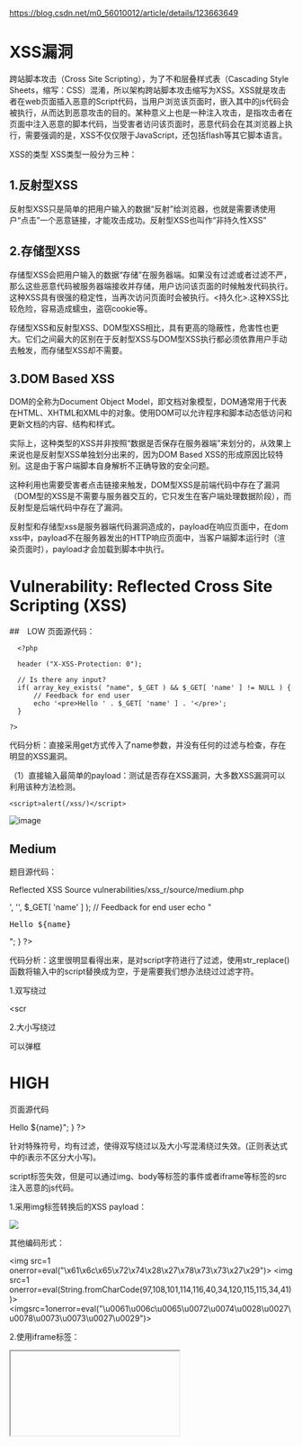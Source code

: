 https://blog.csdn.net/m0_56010012/article/details/123663649
# XSS漏洞
跨站脚本攻击（Cross Site Scripting），为了不和层叠样式表（Cascading Style Sheets，缩写：CSS）混淆，所以架构跨站脚本攻击缩写为XSS。XSS就是攻击者在web页面插入恶意的Script代码，当用户浏览该页面时，嵌入其中的js代码会被执行，从而达到恶意攻击的目的。某种意义上也是一种注入攻击，是指攻击者在页面中注入恶意的脚本代码，当受害者访问该页面时，恶意代码会在其浏览器上执行，需要强调的是，XSS不仅仅限于JavaScript，还包括flash等其它脚本语言。

XSS的类型
XSS类型一般分为三种：

## 1.反射型XSS

反射型XSS只是简单的把用户输入的数据“反射”给浏览器，也就是需要诱使用户“点击”一个恶意链接，才能攻击成功。反射型XSS也叫作“非持久性XSS”

## 2.存储型XSS

存储型XSS会把用户输入的数据“存储”在服务器端。如果没有过滤或者过滤不严，那么这些恶意代码被服务器端接收并存储，用户访问该页面的时候触发代码执行。这种XSS具有很强的稳定性，当再次访问页面时会被执行。<持久化>.这种XSS比较危险，容易造成蠕虫，盗窃cookie等。

存储型XSS和反射型XSS、DOM型XSS相比，具有更高的隐蔽性，危害性也更大。它们之间最大的区别在于反射型XSS与DOM型XSS执行都必须依靠用户手动去触发，而存储型XSS却不需要。

## 3.DOM Based XSS

DOM的全称为Document Object Model，即文档对象模型，DOM通常用于代表在HTML、XHTML和XML中的对象。使用DOM可以允许程序和脚本动态低访问和更新文档的内容、结构和样式。

实际上，这种类型的XSS并非按照“数据是否保存在服务器端”来划分的，从效果上来说也是反射型XSS单独划分出来的，因为DOM Based XSS的形成原因比较特别。这是由于客户端脚本自身解析不正确导致的安全问题。

这种利用也需要受害者点击链接来触发，DOM型XSS是前端代码中存在了漏洞（DOM型的XSS是不需要与服务器交互的，它只发生在客户端处理数据阶段），而反射型是后端代码中存在了漏洞。

反射型和存储型xss是服务器端代码漏洞造成的，payload在响应页面中，在dom xss中，payload不在服务器发出的HTTP响应页面中，当客户端脚本运行时（渲染页面时），payload才会加载到脚本中执行。

# Vulnerability: Reflected Cross Site Scripting (XSS)
##　LOW
页面源代码：
```
  <?php
   
  header ("X-XSS-Protection: 0");
   
  // Is there any input?
  if( array_key_exists( "name", $_GET ) && $_GET[ 'name' ] != NULL ) {
      // Feedback for end user
      echo '<pre>Hello ' . $_GET[ 'name' ] . '</pre>';
  }
 
?> 
```
代码分析：直接采用get方式传入了name参数，并没有任何的过滤与检查，存在明显的XSS漏洞。

（1）直接输入最简单的payload：<script>alert(/xss/)</script>测试是否存在XSS漏洞，大多数XSS漏洞可以利用该种方法检测。
```
<script>alert(/xss/)</script>
```

![image](https://github.com/minname1/tool/assets/153788696/9ed95436-35ad-4f18-8a6f-90d2accec68d)


## Medium
题目源代码：

 
Reflected XSS Source
vulnerabilities/xss_r/source/medium.php
<?php
 
header ("X-XSS-Protection: 0");
 
// Is there any input?
if( array_key_exists( "name", $_GET ) && $_GET[ 'name' ] != NULL ) {
    // Get input
    $name = str_replace( '<script>', '', $_GET[ 'name' ] );
 
    // Feedback for end user
    echo "<pre>Hello ${name}</pre>";
}
 
?>
 
 

代码分析：这里很明显看得出来，是对script字符进行了过滤，使用str_replace()函数将输入中的script替换成为空，于是需要我们想办法绕过过滤字符。

1.双写绕过

<scr<script>ipt>alert(/xss/)</script>

2.大小写绕过

<ScRipt>alert(/xss/)</ScRipt>

可以弹框



# HIGH
页面源代码

<?php
 
header ("X-XSS-Protection: 0");
 
// Is there any input?
if( array_key_exists( "name", $_GET ) && $_GET[ 'name' ] != NULL ) {
    // Get input
    $name = preg_replace( '/<(.*)s(.*)c(.*)r(.*)i(.*)p(.*)t/i', '', $_GET[ 'name' ] );
 
    // Feedback for end user
    echo "<pre>Hello ${name}</pre>";
}
 
?> 
 针对特殊符号，均有过滤，使得双写绕过以及大小写混淆绕过失效。(正则表达式中的i表示不区分大小写)。

script标签失效，但是可以通过img、body等标签的事件或者iframe等标签的src注入恶意的js代码。

1.采用img标签转换后的XSS payload：

<img src = 1 onerror = alert(/xss/)>

其他编码形式：

<img src=1 οnerrοr=eval("\x61\x6c\x65\x72\x74\x28\x27\x78\x73\x73\x27\x29")></img>
<img src=1 οnerrοr=eval(String.fromCharCode(97,108,101,114,116,40,34,120,115,115,34,41))></img>
<imgsrc=1οnerrοr=eval("\u0061\u006c\u0065\u0072\u0074\u0028\u0027\u0078\u0073\u0073\u0027\u0029")></img>

2.使用iframe标签：

<iframe οnlοad=alert(/xss/)>

使用DATA URL进行XSS:

<object data="data:text/html;base64,PHNjcmlwdD5hbGVydCgneHNzJyk8L3NjcmlwdD4="></object>

其中的“PHNjcmlwdD5hbGVydCgneHNzJyk8L3NjcmlwdD4=”就等同于“<script>alert('xss')</script>”

# Vulnerability: Stored Cross Site Scripting (XSS)
## LOW
 
Stored XSS Source
vulnerabilities/xss_s/source/low.php
<?php
 
if( isset( $_POST[ 'btnSign' ] ) ) {
    // Get input
    $message = trim( $_POST[ 'mtxMessage' ] );
    $name    = trim( $_POST[ 'txtName' ] );
 
    // Sanitize message input
    $message = stripslashes( $message );
    $message = ((isset($GLOBALS["___mysqli_ston"]) && is_object($GLOBALS["___mysqli_ston"])) ? mysqli_real_escape_string($GLOBALS["___mysqli_ston"],  $message ) : ((trigger_error("[MySQLConverterToo] Fix the mysql_escape_string() call! This code does not work.", E_USER_ERROR)) ? "" : ""));
 
    // Sanitize name input
    $name = ((isset($GLOBALS["___mysqli_ston"]) && is_object($GLOBALS["___mysqli_ston"])) ? mysqli_real_escape_string($GLOBALS["___mysqli_ston"],  $name ) : ((trigger_error("[MySQLConverterToo] Fix the mysql_escape_string() call! This code does not work.", E_USER_ERROR)) ? "" : ""));
 
    // Update database
    $query  = "INSERT INTO guestbook ( comment, name ) VALUES ( '$message', '$name' );";
    $result = mysqli_query($GLOBALS["___mysqli_ston"],  $query ) or die( '<pre>' . ((is_object($GLOBALS["___mysqli_ston"])) ? mysqli_error($GLOBALS["___mysqli_ston"]) : (($___mysqli_res = mysqli_connect_error()) ? $___mysqli_res : false)) . '</pre>' );
 
    //mysql_close();
}
 
?>
 
 

 相关函数介绍：

trim(string,charlist)函数移除字符串两侧的空白字符或其他预定义字符，预定义字符包括\0、\t、\n、\x0B、\r以及空格，可选参数charlist支持添加额外需要删除的字符。

mysqli_real_escape_string(string,connection)函数会对字符串中的特殊符号（\x00，\n，\r，\，'，"，\x1a）进行转义。

stripslashes(string)函数删除字符串中的反斜杠。

从代码中可以知道，对输入并没有做XSS方面的过滤以及检查，并且存储在数据库中，因此这里存在明显的存储型的XSS漏洞。经典payload: <script>alert(/xss/)</script>

1在界面输入经典payload，发现name框对输入长度有限制，因此将payload转而输入message框，发现可以成功注入。



2

（1）修改name框的最大长度，让经典payload在name框也可以发挥作用。在网页web工具栏中 直接找到name输入框的属性设置，修改maxlength = “100”。



 （2）直接在name框输入经典payload，发现对长度已经没有限制。



（3）随便输入message的值，回显成功注入。



# Medium
 页面源代码

<?php
 
if( isset( $_POST[ 'btnSign' ] ) ) {
    // Get input
    $message = trim( $_POST[ 'mtxMessage' ] );
    $name    = trim( $_POST[ 'txtName' ] );
 
    // Sanitize message input
    $message = strip_tags( addslashes( $message ) );
    $message = ((isset($GLOBALS["___mysqli_ston"]) && is_object($GLOBALS["___mysqli_ston"])) ? mysqli_real_escape_string($GLOBALS["___mysqli_ston"],  $message ) : ((trigger_error("[MySQLConverterToo] Fix the mysql_escape_string() call! This code does not work.", E_USER_ERROR)) ? "" : ""));
    $message = htmlspecialchars( $message );
 
    // Sanitize name input
    $name = str_replace( '<script>', '', $name );
    $name = ((isset($GLOBALS["___mysqli_ston"]) && is_object($GLOBALS["___mysqli_ston"])) ? mysqli_real_escape_string($GLOBALS["___mysqli_ston"],  $name ) : ((trigger_error("[MySQLConverterToo] Fix the mysql_escape_string() call! This code does not work.", E_USER_ERROR)) ? "" : ""));
 
    // Update database
    $query  = "INSERT INTO guestbook ( comment, name ) VALUES ( '$message', '$name' );";
    $result = mysqli_query($GLOBALS["___mysqli_ston"],  $query ) or die( '<pre>' . ((is_object($GLOBALS["___mysqli_ston"])) ? mysqli_error($GLOBALS["___mysqli_ston"]) : (($___mysqli_res = mysqli_connect_error()) ? $___mysqli_res : false)) . '</pre>' );
 
    //mysql_close();
}
 
?> 

相关函数介绍：

strip_tags()函数剥去字符串中的HTML、XML以及PHP的标签，但允许使用<b>标签。

addslashes()函数返回在预定义字符（单引号、双引号、反斜杠、NULL）之前添加反斜杠的字符串。

并且message参数使用了htmlspecialchars函数进行编码，因此无法再通过message参数注入XSS代码，但是对于name参数，只是简单过滤了<script>，仍然存在存储型的XSS。

name框限制了输入长度，解决方式为修改maxlength的大小。

绕过方式，类似于反射型XSS，1.双写绕过。2.大小写混淆绕过。3.使用非script标签的xss payload。

# HIGH
<?php
 
if( isset( $_POST[ 'btnSign' ] ) ) {
    // Get input
    $message = trim( $_POST[ 'mtxMessage' ] );
    $name    = trim( $_POST[ 'txtName' ] );
 
    // Sanitize message input
    $message = strip_tags( addslashes( $message ) );
    $message = ((isset($GLOBALS["___mysqli_ston"]) && is_object($GLOBALS["___mysqli_ston"])) ? mysqli_real_escape_string($GLOBALS["___mysqli_ston"],  $message ) : ((trigger_error("[MySQLConverterToo] Fix the mysql_escape_string() call! This code does not work.", E_USER_ERROR)) ? "" : ""));
    $message = htmlspecialchars( $message );
 
    // Sanitize name input
    $name = preg_replace( '/<(.*)s(.*)c(.*)r(.*)i(.*)p(.*)t/i', '', $name );
    $name = ((isset($GLOBALS["___mysqli_ston"]) && is_object($GLOBALS["___mysqli_ston"])) ? mysqli_real_escape_string($GLOBALS["___mysqli_ston"],  $name ) : ((trigger_error("[MySQLConverterToo] Fix the mysql_escape_string() call! This code does not work.", E_USER_ERROR)) ? "" : ""));
 
    // Update database
    $query  = "INSERT INTO guestbook ( comment, name ) VALUES ( '$message', '$name' );";
    $result = mysqli_query($GLOBALS["___mysqli_ston"],  $query ) or die( '<pre>' . ((is_object($GLOBALS["___mysqli_ston"])) ? mysqli_error($GLOBALS["___mysqli_ston"]) : (($___mysqli_res = mysqli_connect_error()) ? $___mysqli_res : false)) . '</pre>' );
 
    //mysql_close();
}
 
?> 

代码表示，虽然使用正则表达式过滤了<script>标签，但是却忽略了img、iframe等其它危险的标签，因此name参数依旧存在存储型XSS。

操作类似于反射型XSS的high。

# Vulnerability: DOM Based Cross Site Scripting (XSS)
## LOW
<?php
 
# No protections, anything goes
 
?> 
可以看到服务器端没有任何php代码，因此查看前端源代码，处理用户输入的只有前端的js代码。



 因此尝试修改url中的default值，令它等于经典payload:<script>alert(/xss/)</script>。成功注入。

# Medium
<?php
 
// Is there any input?
if ( array_key_exists( "default", $_GET ) && !is_null ($_GET[ 'default' ]) ) {
    $default = $_GET['default'];
    
    # Do not allow script tags
    if (stripos ($default, "<script") !== false) {
        header ("location: ?default=English");
        exit;
    }
}
 
?> 
从代码中可以看到，对<script>进行了过滤，并且将default的值设置为English。这里的script还设置了大小写绕过。

可以使用img标签来进行绕过。这里需要把option标签进行闭合才能发出。前面的low是利用设置default的值，把值进行url解码，然后在option标签中显示。而option标签中是不允许存在img图片标签的，所有需要闭合标签后才能触发。

构造payload:

</option></select><img src=1 οnerrοr=alert("1111")>

注入成功：



 额外的绕过方式：
规则检测只会检测default变量的东西，而不会检测X，使用&X也可以绕过。

“#”在PHP中，“#”后边是不接受的所以这里也可以绕过。

http://your ip/vulnerabilities/xss_d/?default=German&x=<script>alert(/xss/)</script>
http://your ip/vulnerabilities/xss_d/?default=German#<script>alert(/xss/)</script>
## HIGH
Unknown Vulnerability Source
vulnerabilities/xss_d/source/high.php
<?php
 
// Is there any input?
if ( array_key_exists( "default", $_GET ) && !is_null ($_GET[ 'default' ]) ) {
 
    # White list the allowable languages
    switch ($_GET['default']) {
        case "French":
        case "English":
        case "German":
        case "Spanish":
            # ok
            break;
        default:
            header ("location: ?default=English");
            exit;
    }
}
 
?>

分析代码：default变量中的值，只允许French、English、German、Spanish中的一种才行，否则就会跳转结束运行。

这里可以采用上一种方式然后。payload:</option></select><iframe  οnlοad=alert("1231")></option>

绕过方式：

default=German&x=<script>alert(/xss/)</script>
default=German#<script>alert(/xss/)</script>

                        
原文链接：https://blog.csdn.net/m0_56010012/article/details/123663649
